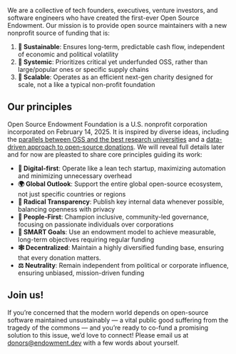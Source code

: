 <script src="posthog.js"></script>
<script src="openpanel.js"></script><script src="https://openpanel.dev/op1.js" defer async></script>
We are a collective of tech founders, executives, venture investors, and software engineers who have created the first-ever Open Source Endowment. Our mission is to provide open source maintainers with a new nonprofit source of funding that is:

1. **🌱 Sustainable**: Ensures long-term, predictable cash flow, independent of economic and political volatility
2. **🔗 Systemic**: Prioritizes critical yet underfunded OSS, rather than large/popular ones or specific supply chains
3. **🚀 Scalable**: Operates as an efficient next-gen charity designed for scale, not a like a typical non-profit foundation

## Our principles
Open Source Endowment Foundation is a U.S. nonprofit corporation incorporated on February 14, 2025. It is inspired by diverse ideas, including the [parallels between OSS and the best research universities](https://kvinogradov.com/oss-universities) and a [data-driven approach to open-source donations](https://kvinogradov.com/algo-sponsors/). We will reveal full details later and for now are pleasted to share core principles guiding its work:

* **🤖 Digital-first**: Operate like a lean tech startup, maximizing automation and minimizing unnecessary overhead
* **🌍 Global Outlook**: Support the entire global open-source ecosystem, not just specific countries or regions
* **🔎 Radical Transparency**: Publish key internal data whenever possible, balancing openness with privacy
* **👥 People-First**: Champion inclusive, community-led governance, focusing on passionate individuals over corporations
* **🧠 SMART Goals**: Use an endowment model to achieve measurable, long-term objectives requiring regular funding
* **🕸️ Decentralized**: Maintain a highly diversified funding base, ensuring that every donation matters.
* **⚖️ Neutrality**: Remain independent from political or corporate influence, ensuring unbiased, mission-driven funding

## Join us!
If you’re concerned that the modern world depends on open-source software maintained unsustainably — a vital public good suffering from the tragedy of the commons — and you’re ready to co-fund a promising solution to this issue, we’d love to connect! Please email us at [donors@endowment.dev](mailto:donors@endowment.dev) with a few words about yourself.
